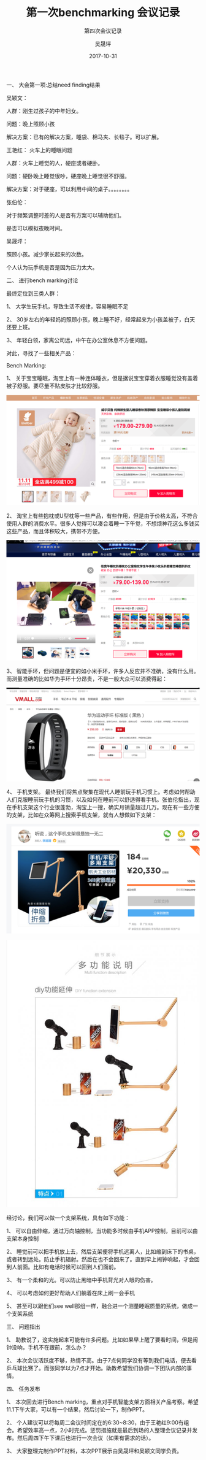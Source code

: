 ﻿---
layout:     post
title:      第一次benchmarking 会议记录
subtitle:   第四次会议记录
date:       2017-10-31
author:     吴晟坪
header-img: img/Meeting_Record_bg.jpg
catalog: true
tags:
    - Meeting
---

一、	大会第一项:总结need finding结果

吴颖文：

人群：刚生过孩子的中年妇女。

问题：晚上照顾小孩

解决方案：已有的解决方案，睡袋、棉马夹、长毯子。可以扩展。

王艳红：
火车上的睡眠问题

人群：火车上睡觉的人，硬座或者硬卧。

问题：硬卧晚上睡觉很吵，硬座晚上睡觉很不舒服。

解决方案：对于硬座，可以利用中间的桌子。。。。。。。。

张伯伦：

对于频繁调整时差的人是否有方案可以辅助他们。

是否可以模拟夜晚时间。

吴晟坪：

照顾小孩。减少家长起来的次数。

个人认为玩手机是否是因为压力太大。 

二、	进行bench marking讨论

最终定位到三类人群：

1、	大学生玩手机，导致生活不规律，容易睡眠不足

2、	30岁左右的年轻妈妈照顾小孩，晚上睡不好，经常起来为小孩盖被子，白天还要上班。

3、	年轻白领，家离公司远，中午在办公室休息不方便问题。

对此，寻找了一些相关产品：

Bench Marking:

1、	关于宝宝睡眠，淘宝上有一种连体睡衣，但是据说宝宝穿着衣服睡觉没有盖着被子舒服。要尽量不贴皮肤才比较舒服。

![](https://raw.githubusercontent.com/Design-Thinking/Design-Thinking.github.io/master/img/meeting_Record/4-1.png)

2、	淘宝上有些抱枕或U型枕等一些产品，有些作用，但是由于价格太高，不符合使用人群的消费水平。很多人觉得可以凑合着睡一下午觉，不想烦神花这么多钱买这些产品，而且体积较大，携带不方便。

![](https://raw.githubusercontent.com/Design-Thinking/Design-Thinking.github.io/master/img/meeting_Record/4-2.png)

3、	智能手环，但问题是便宜的如小米手环，许多人反应并不准确，没有什么用。而测量准确的比如华为手环十分昂贵，不是一般大众可以消费得起：

![](https://raw.githubusercontent.com/Design-Thinking/Design-Thinking.github.io/master/img/meeting_Record/4-3.png)

4、	手机支架。
最终我们将焦点聚集在现代人睡前玩手机习惯上。考虑如何帮助人们克服睡前玩手机的习惯，以及如何在睡前可以舒适得看手机。张伯伦指出，现在手机支架这个行业很蓬勃，淘宝上一搜，确实月销量超过几万。现在有一些方便的支架，比如在众筹网上搜索手机支架，就有人想做如下支架：

![](https://raw.githubusercontent.com/Design-Thinking/Design-Thinking.github.io/master/img/meeting_Record/4-4.png)

![](https://raw.githubusercontent.com/Design-Thinking/Design-Thinking.github.io/master/img/meeting_Record/4-5.png)

经讨论，我们可以做一个支架系统，具有如下功能：

1、	可以自由伸缩，通过万向轴控制，当功能多时候由手机APP控制，目前可以由支架本身控制

2、	睡觉前可以把手机放上去，然后支架便将手机远离人，比如缩到床下的书桌，或者转到远处。防止手机辐射。然后在也不会回来了。直到早上闹钟响起，才会回到人前面。比如有电话时候可以回到人们面前。

3、	有一个柔和的光。可以防止黑暗中手机背光对人眼的伤害。

4、	可以考虑如何更好帮助人们躺着在床上刷一会手机

5、	甚至可以跟他们see well那组一样，融合进一个测量睡眠质量的系统，做成一个支架系统

三、	问题指出

1、	助教说了，这实施起来可能有许多问题。比如如果早上醒了要看时间，但是闹钟没响，手机不在跟前，怎么办？

2、	本次会议活跃度不够，热情不高。由于7点何同学没有等到我们电话，便去看乒乓球比赛了。而张同学以为7点才开始。助教希望我们协调一下团队内部的事情。

四、	任务发布

1、	本次回去进行Bench marking，重点对手机智能支架方面相关产品考察。希望11.1下午大家，可以有一个结果，然后讨论一下，制作PPT。

2、	个人建议可以将每周二会议时间定在的6:30~8:30，由于王艳红9:00有组会。希望效率高一点，2小时完成。惩罚措施就是最后到场的人整理会议记录并发布。然后周四下午下课后也进行一次会议（如果有需求的话）。

3、	大家整理完制作PPT材料，本次PPT展示由吴晟坪和吴颖文同学负责。


